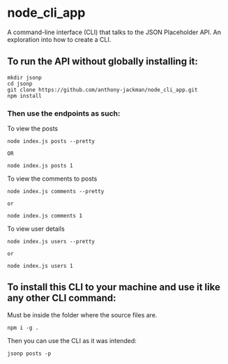 # node_cli_app
A command-line interface (CLI) that talks to the JSON Placeholder API. An exploration into how to create a CLI.

## To run the API without globally installing it:
```
mkdir jsonp
cd jsonp
git clone https://github.com/anthony-jackman/node_cli_app.git
npm install
```

### Then use the endpoints as such:
To view the posts
```
node index.js posts --pretty

OR

node index.js posts 1
```

To view the comments to posts
```
node index.js comments --pretty

or

node index.js comments 1
```

To view user details
```
node index.js users --pretty

or

node index.js users 1
```

## To install this CLI to your machine and use it like any other CLI command:
Must be inside the folder where the source files are.
```
npm i -g .
```

Then you can use the CLI as it was intended:
```
jsonp posts -p
```
